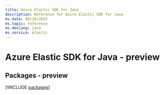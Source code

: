 ```yaml
---
title: Azure Elastic SDK for Java
description: Reference for Azure Elastic SDK for Java
ms.date: 09/16/2025
ms.topic: reference
ms.devlang: java
ms.service: elastic
---
```

# Azure Elastic SDK for Java - preview
## Packages - preview
[!INCLUDE [packages](elastic-index.md)]
